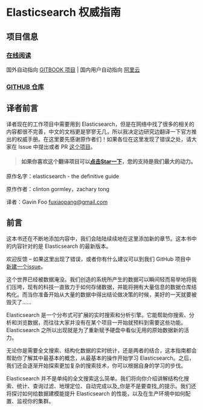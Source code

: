 # Elasticsearch 权威指南

## 项目信息

### [在线阅读](http://learnes.net)

国外自动指向 [GITBOOK 项目](http://fuxiaopang.gitbooks.io/LearnElasticSearch) \| 国内用户自动指向 [阿里云](http://learnes.net)

### [GITHUB 仓库](https://github.com/GavinFoo/elasticsearch-definitive-guide)

## 译者前言

译者现在的工作项目中需要用到 Elasticsearch，但是在网络中找了很多的相关的内容都很不完善，中文的文档更是寥寥无几，所以我决定边研究边翻译一下官方推出的权威手册。在这里要先感谢原作者们！如果各位在这里发现了错误之处，请大家在 Issue 中提出或者 PR [这个项目](https://github.com/GavinFoo/elasticsearch-definitive-guide/)。

> #### 如果你喜欢这个翻译项目可以[点击Star一下](https://github.com/GavinFoo/elasticsearch-definitive-guide/)，您的支持是我们最大的动力。

原作名字：elasticsearch - the definitive guide

原作作者：clinton gormley，zachary tong

译者：Gavin Foo [fuxiaopang@gmail.com](mailto:fuxiaopang@gmail.com)

## 前言

这本书还在不断地添加内容中，我们会陆陆续续地在这里添加新的章节。这本书中的内容针对的是 Elasticsearch 的最新版本。

欢迎反馈 – 如果这里出现了错误，或者你有什么建议可以到我们 GitHub 项目中 [新建一个issue](https://github.com/GavinFoo/elasticsearch-definitive-guide/issues)。

这个世界已经被数据淹没。我们创造的系统所产生的数据可以瞬间轻而易举地将我们压垮，现有的科技一直致力于如何存储数据，并能将拥有大量信息的数据仓库结构化。而当你准备开始从大量的数据中得出结论做决策的时候，美好的一天就要被毁灭了……

Elasticsearch 是一个分布式可扩展的实时搜索和分析引擎。它能帮助你搜索、分析和浏览数据，而往往大家并没有在某个项目一开始就预料到需要这些功能。Elasticsearch 之所以出现就是为了重新赋予硬盘中看似无用的原始数据新的活力。

无论你是需要全文搜索、结构化数据的实时统计，还是两者的结合，这本指南都会帮助你了解其中最基本的概念，从最基本的操作开始学习 Elasticsearch。之后，我们还会逐渐开始探索更加复杂的搜索技术，你可以根据自身的学习的步伐。

Elasticsearch 并不是单纯的全文搜索这么简单。我们将向你介绍讲解结构化搜索、统计、查询过滤、地理定位、自动完成以及_你是不是要查找_的提示。我们还将探讨如何给数据建模能提升 Elasticsearch 的性能，以及在生产环境中如何配置、监视你的集群。

